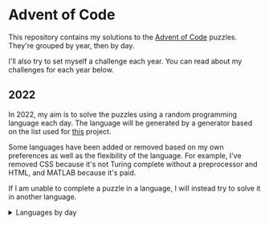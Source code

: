 # Advent of Code

This repository contains my solutions to the
[Advent of Code](https://adventofcode.com/) puzzles. They're grouped by year,
then by day.

I'll also try to set myself a challenge each year. You can read about my
challenges for each year below.

## 2022

In 2022, my aim is to solve the puzzles using a random programming language
each day. The language will be generated by a generator based on the list used
for [this](https://perchance.org/programming-languge) project.

Some languages have been added or removed based on my own preferences as well
as the flexibility of the language. For example, I've removed CSS because it's
not Turing complete without a preprocessor and HTML, and MATLAB because it's
paid.

If I am unable to complete a puzzle in a language, I will instead try to solve
it in another language.

<details>
<summary>Languages by day</summary>

| Day | Randomised Language          | Notes                                                                                                                                                                                                                                                    |
|-----|------------------------------|----------------------------------------------------------------------------------------------------------------------------------------------------------------------------------------------------------------------------------------------------------|
| 1   | [Awk](./2022/day_1)          |                                                                                                                                                                                                                                                          |
| 2   | [Scratch](./2022/day_2)      |                                                                                                                                                                                                                                                          |
| 3   | [Ladder Logic](./2022/day_3) | Ladder Logic doesn't have great support for text manipulation.<br>Completed day 3 in Python                                                                                                                                                              |
| 4   | [JavaScript](./2022/day_4)   |                                                                                                                                                                                                                                                          |
| 5   | [AutoIt](./2022/day_5)       | I missed quite a few days due to other engagements, so I completed the next few in Python to get them done on the same day                                                                                                                               |
| 6   | [ABAP](./2022/day_6)         | Completed in Python                                                                                                                                                                                                                                      |
| 7   | [Lua](./2022/day_7)          | Completed in Python. I really enjoyed this challenge, though!                                                                                                                                                                                            |
| 8   | [Ada](./2022/day_8)          | Completed in Python. This one caused me more trouble than I care to admit!                                                                                                                                                                               |
| 9   | [CoffeeScript](./2022/day_9) | Completed in Python. I actually found part 2 of this one quite difficult! Got there in the end though, with the help of a handy debug renderer                                                                                                           |
| 10  | [Objective-C](./2022/day_10) | Completed in Python. I really enjoyed this one! I thought the concept was really interesting.                                                                                                                                                            |
| 11  | [Prolog](./2022/day_10)      | Completed in Python. This was really, really tricky to get part 2. I eventually read about [the congruence modulo](https://www.khanacademy.org/computing/computer-science/cryptography/modarithmetic/a/congruence-modulo) and got it figured out though. |
| 12  | [C#](./2022/day_12)          | I'm not sure I'm going to be able to do any new languages. This one took me a few goes, and I tried a DFS and A* before trying BFS. I left my A* attempt in the repo for funsies!                                                                        |
| 13  | [Rust](./2022/day_13)        | I'm learning Rust at the moment, so I would have <em>loved</em> to do it in Rust, but I didn't have much time. I found it quite simple in Python, and would like to try re-implementing in Rust in the future.                                           |
| 14  | [Scheme](./2022/day_14)      | Completed in Python.                                                                                                                                                                                                                                     |
| 15  | [VBScript](./2022/day_14)    | Completed in Python. This took me longer than anticipated. Part 1 was fairly simple, but it's been a long day (:                                                                                                                                         |

</details>
